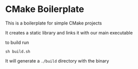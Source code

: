 # CMake Boilerplate

This is a boilerplate for simple CMake projects

It creates a static library and links it with our main executable

to build run

```
sh build.sh
```

It will generate a `./build` directory with the binary 
